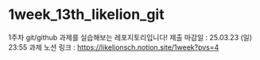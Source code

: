 # 1week_13th_likelion_git
1주차 git/github 과제를 실습해보는 레포지토리입니다!
제출 마감일 : 25.03.23 (일) 23:55
과제 노션 링크 : https://likelionsch.notion.site/1week?pvs=4
